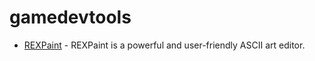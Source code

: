 # gamedevtools


- [REXPaint](http://www.gridsagegames.com/rexpaint/index.html) - REXPaint is a powerful and user-friendly ASCII art editor.
